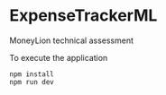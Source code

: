 # ExpenseTrackerML
MoneyLion technical assessment

To execute the application
```
npm install
npm run dev
```
